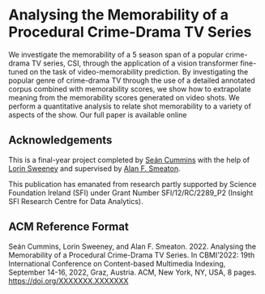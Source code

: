 # Analysing the  Memorability of a Procedural Crime-Drama TV Series
We investigate the memorability of a 5 season span of a popular crime-drama TV series, CSI, through the application of a vision transformer fine-tuned on the task of video-memorability prediction. By investigating the popular genre of crime-drama TV through the use of a detailed annotated corpus combined with memorability scores, we show how to extrapolate meaning from the memorability scores generated on video shots. We perform a quantitative analysis to relate shot memorability to a variety of aspects of the show. Our full paper is available online

## Acknowledgements
This is a final-year project completed by [Seán Cummins](https://orcid.org/0000-0001-8262-1764) with the help of [Lorin Sweeney](https://orcid.org/0000-0002-3427-1250) and supervised by [Alan F. Smeaton](https://orcid.org/0000-0003-1028-8389).

This publication has emanated from research partly supported by Science Foundation Ireland (SFI) under Grant Number
SFI/12/RC/2289_P2 (Insight SFI Research Centre for Data Analytics).

## ACM Reference Format
Seán Cummins, Lorin Sweeney, and Alan F. Smeaton. 2022. Analysing the Memorability of a Procedural Crime-Drama TV Series. In
CBMI’2022: 19th International Conference on Content-based Multimedia Indexing, September 14-16, 2022, Graz, Austria. ACM, New York,
NY, USA, 8 pages. https://doi.org/XXXXXXX.XXXXXXX